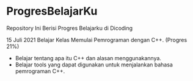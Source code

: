 # ProgresBelajarKu
Repository Ini Berisi Progres Belajarku di Dicoding

15 Juli 2021
Belajar Kelas Memulai Pemrograman dengan C++. (Progres 21%)
  * Belajar tentang apa itu C++ dan alasan menggunakannya.
  * Belajar tools yang dapat digunakan untuk menjalankan bahasa pemrograman C++.

